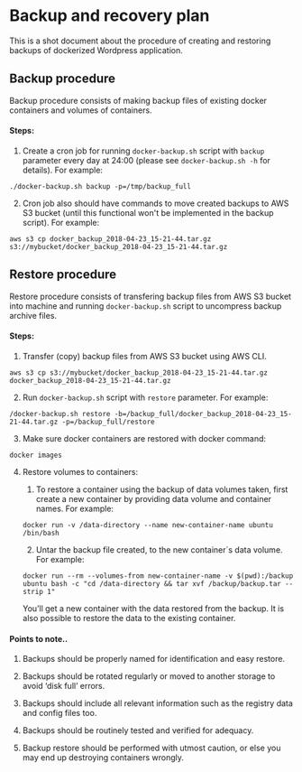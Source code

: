 # Backup and recovery plan
This is a shot document about the procedure of creating and restoring backups
of dockerized Wordpress application.

## Backup procedure
Backup procedure consists of making backup files of existing docker containers and
volumes of containers.

#### Steps:
1. Create a cron job for running `docker-backup.sh` script with `backup` parameter every day at 24:00 (please see `docker-backup.sh -h` for details). For example:
~~~~
./docker-backup.sh backup -p=/tmp/backup_full
~~~~
2. Cron job also should have commands to move created backups to AWS S3 bucket 
(until this functional won't be implemented in the backup script). For example:
~~~~
aws s3 cp docker_backup_2018-04-23_15-21-44.tar.gz s3://mybucket/docker_backup_2018-04-23_15-21-44.tar.gz
~~~~

## Restore procedure
Restore procedure consists of transfering backup files from AWS S3 bucket
into machine and running `docker-backup.sh` script to uncompress
backup archive files.

#### Steps:
1. Transfer (copy) backup files from AWS S3 bucket using AWS CLI.
~~~~
aws s3 cp s3://mybucket/docker_backup_2018-04-23_15-21-44.tar.gz docker_backup_2018-04-23_15-21-44.tar.gz
~~~~
2. Run `docker-backup.sh` script with `restore` parameter. For example:
~~~~
/docker-backup.sh restore -b=/backup_full/docker_backup_2018-04-23_15-21-44.tar.gz -p=/backup_full/restore
~~~~
3. Make sure docker containers are restored with docker command:
~~~~
docker images
~~~~
4. Restore volumes to containers:

    1. To restore a container using the backup of data volumes taken, first create a new container by providing data volume and container names. For example:
    ~~~~
    docker run -v /data-directory --name new-container-name ubuntu /bin/bash
    ~~~~
    2. Untar the backup file created, to the new container`s data volume. For example:
    ~~~~
    docker run --rm --volumes-from new-container-name -v $(pwd):/backup ubuntu bash -c "cd /data-directory && tar xvf /backup/backup.tar --strip 1"
    ~~~~
    You’ll get a new container with the data restored from the backup. It is also possible to restore the data to the existing container.

#### Points to note..

1. Backups should be properly named for identification and easy restore.

2. Backups should be rotated regularly or moved to another storage to avoid ‘disk full’ errors.

3. Backups should include all relevant information such as the registry data and config files too.

4. Backups should be routinely tested and verified for adequacy.

5. Backup restore should be performed with utmost caution, or else you may end up destroying containers wrongly.